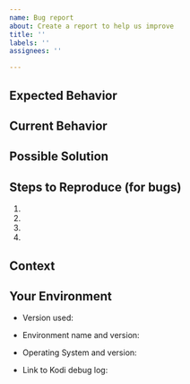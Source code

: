 ```yaml
---
name: Bug report
about: Create a report to help us improve
title: ''
labels: ''
assignees: ''

---
```


<!--- 
      DEVELOPMENT OF plugin.video.elementum is stopped! 
      YOU WILL NOT GET SUPPORT or HELP!
      
      Feel free to fork the project!
-->

<!--- ISSUES ABOUT PROVIDERS DO NOT BELONG HERE -->
<!--- If you open an issue about providers, it will get closed,
      its title and content will get removed, and your GitHub
      account will be blocked from this repository.
      Proceed to the next steps if you understand this warning. -->

<!--- Describe the issue briefly and as best as you can in the Title above -->
<!--- Issue titles like "Last version crashes", "0.9.x crashing",
      or "Nothing works after update" are the worst. Put some effort
      in describing your issue properly, and we'll put some effort
      in fixing it as soon as possible -->
<!--- Bug reports without logs will likely be dismissed and closed -->

## Expected Behavior
<!--- If you're describing a bug, tell us what should happen -->
<!--- If you're suggesting a change/improvement, tell us how it should work -->

## Current Behavior
<!--- If describing a bug, tell us what happens instead of the expected behavior -->
<!--- If suggesting a change/improvement, explain the difference from current behavior -->

## Possible Solution
<!--- Not obligatory, but suggest a fix/reason for the bug, -->
<!--- or ideas how to implement the addition or change -->

## Steps to Reproduce (for bugs)
<!--- Provide a link to a live example, or an unambiguous set of steps to -->
<!--- reproduce this bug. Include code to reproduce, if relevant -->
1.
2.
3.
4.

## Context
<!--- How has this issue affected you? What are you trying to accomplish? -->
<!--- Providing context helps us come up with a solution that is most useful in the real world -->

## Your Environment
<!--- Include as many relevant details about the environment you experienced the bug in -->
* Version used:
<!--- Which version of Elementum are you using? -->
* Environment name and version:
<!--- Which Kodi version (16 [Jarvis] or 17 [Krypton]) and OS, eg. SPMC, OSMC, OpenELEC, LibreELEC, etc. -->
* Operating System and version:
<!--- eg. Android 4/5/6, Windows 7/8/10, macOS 10.11, Ubuntu 16.10, etc. -->
* Link to Kodi debug log:
<!--- See http://elementum.surge.sh/contribute/log/ -->
